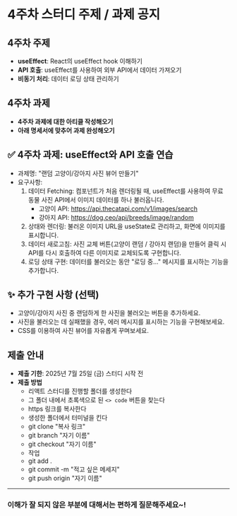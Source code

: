 # 4주차 스터디 주제 / 과제 공지

## 4주차 주제

*   **useEffect**: React의 useEffect hook 이해하기
*   **API 호출**: useEffect를 사용하여 외부 API에서 데이터 가져오기
*   **비동기 처리**: 데이터 로딩 상태 관리하기

## 4주차 과제

*   **4주차 과제에 대한 아티클 작성해오기**
*   **아래 명세서에 맞추어 과제 완성해오기**

## ✅ 4주차 과제: useEffect와 API 호출 연습

*  과제명: "랜덤 고양이/강아지 사진 뷰어 만들기"
* 요구사항:
    1. 데이터 Fetching: 컴포넌트가 처음 렌더링될 때, useEffect를 사용하여 무료 동물 사진 API에서 이미지 데이터를 하나 불러옵니다.
        * 고양이 API: https://api.thecatapi.com/v1/images/search
        * 강아지 API: https://dog.ceo/api/breeds/image/random
    2. 상태와 렌더링: 불러온 이미지 URL을 useState로 관리하고, 화면에 이미지를 표시합니다.
    3. 데이터 새로고침: 사진 교체 버튼(고양이 랜덤 / 강아지 랜덤)을 만들어 클릭 시 API를 다시 호출하여 다른 이미지로 교체되도록 구현합니다.
    4. 로딩 상태 구현: 데이터를 불러오는 동안 "로딩 중..." 메시지를 표시하는 기능을 추가합니다. 

## ✨ 추가 구현 사항 (선택)

*   고양이/강아지 사진 중 랜덤하게 한 사진을 불러오는 버튼을 추가하세요.
*   사진을 불러오는 데 실패했을 경우, 에러 메시지를 표시하는 기능을 구현해보세요.
*   CSS를 이용하여 사진 뷰어를 자유롭게 꾸며보세요.

## 제출 안내

*   **제출 기한**: 2025년 7월 25일 (금) 스터디 시작 전
*   **제출 방법**
    *   리액트 스터디를 진행할 폴더를 생성한다
    *   그 폴더 내에서 초록색으로 된 `<> code` 버튼을 찾는다
    *   https 링크를 복사한다
    *   생성한 폴더에서 터미널을 킨다
    *   git clone "복사 링크"
    *   git branch "자기 이름"
    *   git checkout "자기 이름"
    *   작업
    *   git add .
    *   git commit -m "적고 싶은 메세지"
    *   git push origin "자기 이름"

---

### 이해가 잘 되지 않은 부분에 대해서는 편하게 질문해주세요~!